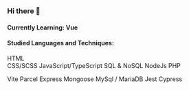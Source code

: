 ### Hi there 👋

#### Currently Learning: Vue

#### Studied Languages and Techniques:
HTML <br>
CSS/SCSS
JavaScript/TypeScript
SQL & NoSQL
NodeJs
PHP

Vite
Parcel
Express
Mongoose
MySql / MariaDB
Jest
Cypress

<!--
**emiliamassing/emiliamassing** is a ✨ _special_ ✨ repository because its `README.md` (this file) appears on your GitHub profile.

Here are some ideas to get you started:

- 🔭 I’m currently working on ...
- 🌱 I’m currently learning ...
- 👯 I’m looking to collaborate on ...
- 🤔 I’m looking for help with ...
- 💬 Ask me about ...
- 📫 How to reach me: ...
- 😄 Pronouns: ...
- ⚡ Fun fact: ...
-->
